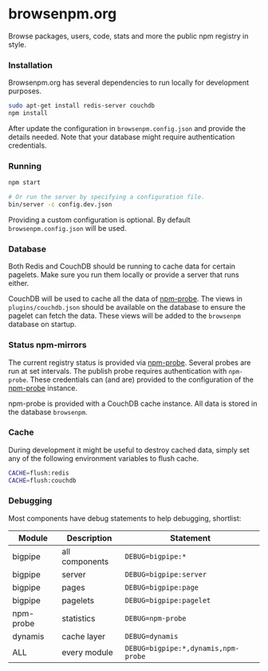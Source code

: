 browsenpm.org
=============

Browse packages, users, code, stats and more the public npm registry in style.

### Installation

Browsenpm.org has several dependencies to run locally for development purposes.

```bash
sudo apt-get install redis-server couchdb
npm install
```

After update the configuration in `browsenpm.config.json` and provide the details
needed. Note that your database might require authentication credentials.

### Running

```bash
npm start

# Or run the server by specifying a configuration file.
bin/server -c config.dev.json
```

Providing a custom configuration is optional. By default `browsenpm.config.json`
will be used.

### Database

Both Redis and CouchDB should be running to cache data for certain pagelets. Make
sure you run them locally or provide a server that runs either.

CouchDB will be used to cache all the data of [npm-probe]. The views in
`plugins/couchdb.json` should be available on the database to ensure the
pagelet can fetch the data. These views will be added to the `browsenpm` database
on startup.

### Status npm-mirrors

The current registry status is provided via [npm-probe]. Several probes are run at
set intervals. The publish probe requires authentication with `npm-probe`. These
credentials can (and are) provided to the configuration of the [npm-probe] instance.

npm-probe is provided with a CouchDB cache instance. All data is stored in the
database `browsenpm`.

[npm-probe]: https://github.com/Moveo/npm-probe

### Cache

During development it might be useful to destroy cached data, simply set any of the
following environment variables to flush cache.

```bash
CACHE=flush:redis
CACHE=flush:couchdb
```

### Debugging

Most components have debug statements to help debugging, shortlist:

| Module    | Description    | Statement                            |
| --------- | -------------- | ------------------------------------ |
| bigpipe   | all components | `DEBUG=bigpipe:*`                    |
| bigpipe   | server         | `DEBUG=bigpipe:server`               |
| bigpipe   | pages          | `DEBUG=bigpipe:page`                 |
| bigpipe   | pagelets       | `DEBUG=bigpipe:pagelet`              |
| npm-probe | statistics     | `DEBUG=npm-probe`                    |
| dynamis   | cache layer    | `DEBUG=dynamis`                      |
| ALL       | every module   | `DEBUG=bigpipe:*,dynamis,npm-probe`  |